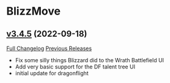 # BlizzMove

## [v3.4.5](https://github.com/Kiatra/BlizzMove/tree/v3.4.5) (2022-09-18)
[Full Changelog](https://github.com/Kiatra/BlizzMove/compare/v3.4.4...v3.4.5) [Previous Releases](https://github.com/Kiatra/BlizzMove/releases)

- Fix some silly things Blizzard did to the Wrath Battlefield UI  
- Add very basic support for the DF talent tree UI  
- initial update for dragonflight  

